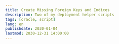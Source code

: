 ```yaml
---
title: Create Missing Foreign Keys and Indices
description: Two of my deployment helper scripts
tags: [oracle, script]
lang: en
publishdate: 2030-01-04
lastmod: 2030-12-31 14:00:00
---
```


